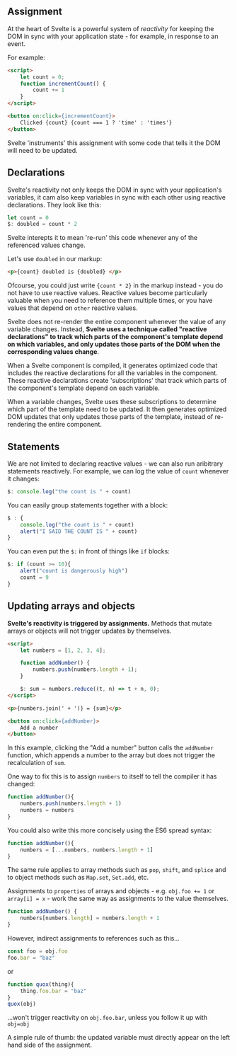 
## Assignment

At the heart of Svelte is a powerful system of *reactivity* for keeping the DOM in sync with your application state - for example, in response to an event.

For example:

```html
<script>
	let count = 0;
	function incrementCount() {
		count += 1
	}
</script>

<button on:click={incrementCount}>
	Clicked {count} {count === 1 ? 'time' : 'times'}
</button>
```

Svelte 'instruments' this assignment with some code that tells it the DOM will need to be updated.

## Declarations

Svelte's reactivity not only keeps the DOM in sync with your application's variables, it cam also keep variables in sync with each other using reactive declarations. They look like this:

```js
let count = 0
$: doubled = count * 2
```

Svelte interepts it to mean 're-run' this code whenever any of the referenced values change.

Let's use `doubled` in our markup:

```html
<p>{count} doubled is {doubled} </p>
```

Ofcourse, you could just write `{count * 2}` in the markup instead - you do not have to use reactive values. Reactive values become particularly valuable when you need to reference them multiple times, or you have values that depend on `other` reactive values.

Svelte does not re-render the entire component whenever the value of any variable changes. Instead, **Svelte uses a technique called "reactive declarations" to track which parts of the component's template depend on which variables, and only updates those parts of the DOM when the corresponding values change**.

When a Svelte component is compiled, it generates optimized code that includes the reactive declarations for all the variables in the component. These reactive declarations create 'subscriptions' that track which parts of the component's template depend on each variable.

When a variable changes, Svelte uses these subscriptions to determine which part of the template need to be updated. It then generates optimized DOM updates that only updates those parts of the template, instead of re-rendering the entire component.

## Statements

We are not limited to declaring reactive values - we can also run aribitrary statements reactively. For example, we can log the value of `count` whenever it changes:

```js
$: console.log("the count is " + count)
```

You can easily group statements together with a block:

```js
$ : {
	console.log("the count is " + count)
	alert("I SAID THE COUNT IS " + count)
}
```

You can even put the `$:` in front of things like `if` blocks:

```js
$: if (count >= 10){
	alert("count is dangerously high")
	count = 9
}
```

## Updating arrays and objects

**Svelte's reactivity is triggered by assignments.** Methods that mutate arrays or objects will not trigger updates by themselves. 

```html
<script>
	let numbers = [1, 2, 3, 4];

	function addNumber() {
		numbers.push(numbers.length + 1);
	}

	$: sum = numbers.reduce((t, n) => t + n, 0);
</script>

<p>{numbers.join(' + ')} = {sum}</p>

<button on:click={addNumber}>
	Add a number
</button>
```

In this example, clicking the "Add a number" button calls the `addNumber` function, which appends a number to the array but does not trigger the recalculation of `sum`.

One way to fix this is to assign `numbers` to itself to tell the compiler it has changed:

```js
function addNumber(){
	numbers.push(numbers.length + 1)
	numbers = numbers
}
```

You could also write this more concisely using the ES6 spread syntax:

```js
function addNumber(){
	numbers = [...numbers, numbers.length + 1]
}
```

The same rule applies to array methods such as `pop`, `shift`, and `splice` and to object methods such as `Map.set`, `Set.add`, etc.

Assignments to `properties` of arrays and objects - e.g. `obj.foo += 1` or `array[i] = x` - work the same way as assignments to the value themselves.

```js
function addNumber() {
	numbers[numbers.length] = numbers.length + 1
}
```

However, indirect assignments to references such as this...

```js
const foo = obj.foo
foo.bar = "baz"
```

or

```js
function quox(thing){
	thing.foo.bar = "baz"
}
quox(obj)
```

...won't trigger reactivity on `obj.foo.bar`, unless you follow it up with `obj=obj`

A simple rule of thumb: the updated variable must directly appear on the left hand side of the assignment.